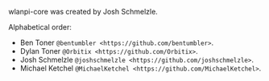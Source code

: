 wlanpi-core was created by Josh Schmelzle.

Alphabetical order:

- Ben Toner `@bentumbler <https://github.com/bentumbler>`.
- Dylan Toner `@Orbitix <https://github.com/Orbitix>`.
- Josh Schmelzle `@joshschmelzle <https://github.com/joshschmelzle>`.
- Michael Ketchel `@MichaelKetchel <https://github.com/MichaelKetchel>`.
